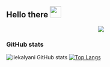 ## Hello there <img src="https://user-images.githubusercontent.com/88626025/135751180-b3d128a5-ba6f-496d-a6d0-1503b568ee88.gif" width="30px">

<p align="center">
<img src="https://user-images.githubusercontent.com/88626025/135750465-e90baab5-15dd-4f95-b886-3adf49a920ed.jpeg" align="center" href="https://iiekalyani.com" target="_blank">
</p>

### GitHub stats

![iiekalyani GitHub stats](https://github-readme-stats.vercel.app/api?username=iiekalyani&show_icons=true&theme=radical)     [![Top Langs](https://github-readme-stats.vercel.app/api/top-langs/?username=iiekalyani&langs_count=8)](https://github.com/iiekalyani/github-readme-stats)


